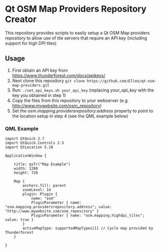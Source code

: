 # Qt OSM Map Providers Repository Creator

This repository provides scripts to easily setup a Qt OSM Map providers repository to allow use of tile servers that require an API key (including support for high DPI tiles)

## Usage

1. First obtain an API key from https://www.thunderforest.com/docs/apikeys/
2. Next clone this repository `git clone https://github.com/Elleo/qt-osm-map-providers.git`
3. Run: `./set_api_keys.sh your_api_key` (replacing *your_api_key* with the key you obtained in step 1)
4. Copy the files from this repository to your webserver (e.g. http://www.mywebsite.com/osm_repository)
5. Set the *osm.mapping.providersrepository.address* property to point to the location setup in step 4 (see the QML example below)

### QML Example

```
import QtQuick 2.7
import QtQuick.Controls 2.5
import QtLocation 5.10

ApplicationWindow {

    title: qsTr("Map Example")
    width: 1280
    height: 720

    Map {
        anchors.fill: parent
        zoomLevel: 14
        plugin: Plugin {
            name: "osm"
            PluginParameter { name: "osm.mapping.providersrepository.address"; value: "http://www.mywebsite.com/osm_repository" }
            PluginParameter { name: "osm.mapping.highdpi_tiles"; value: true }
        }
        activeMapType: supportedMapTypes[1] // Cycle map provided by Thunderforest
    }
    
}

```
